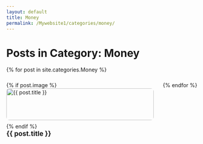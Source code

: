 ```yaml
---
layout: default
title: Money
permalink: /Mywebsite1/categories/money/
---
```


<h1>Posts in Category: Money</h1>

<div style="display: flex; flex-wrap: wrap; gap: 1.5rem; justify-content: space-between;">
  {% for post in site.categories.Money %}
    <div style="flex: 1 1 30%; min-width: 260px;">
      <a href="{{ post.url | relative_url }}" style="text-decoration: none; color: inherit;">
        {% if post.image %}
          <img src="{{ post.image }}" alt="{{ post.title }}" style="width: 100%; border-radius: 8px; margin-bottom: 0.5rem;">
        {% endif %}
        <h3 style="margin: 0; font-weight: bold; font-size: 1.1rem;">
          {{ post.title }}
        </h3>
      </a>
    </div>
  {% endfor %}
</div>
